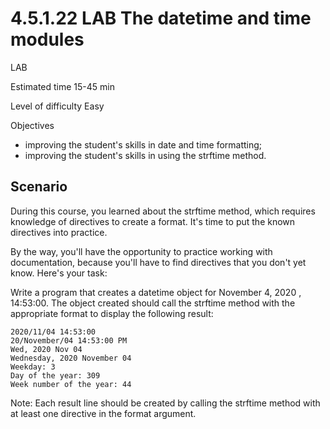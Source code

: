 # 4.5.1.22 LAB The datetime and time modules

LAB

Estimated time
15-45 min

Level of difficulty
Easy

Objectives

- improving the student's skills in date and time formatting;
- improving the student's skills in using the strftime method.

## Scenario

During this course, you learned about the strftime method, which requires knowledge of directives to create a format. It's time to put the known directives into practice.

By the way, you'll have the opportunity to practice working with documentation, because you'll have to find directives that you don't yet know.
Here's your task:

Write a program that creates a datetime object for November 4, 2020 , 14:53:00. The object created should call the strftime method with the appropriate format to display the following result:
```
2020/11/04 14:53:00
20/November/04 14:53:00 PM
Wed, 2020 Nov 04
Wednesday, 2020 November 04
Weekday: 3
Day of the year: 309
Week number of the year: 44
```

Note: Each result line should be created by calling the strftime method with at least one directive in the format argument.
